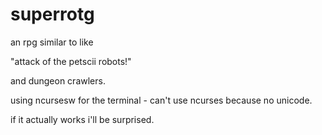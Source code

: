 # superrotg
an rpg similar to like

"attack of the petscii robots!"

and dungeon crawlers.

using ncursesw for the terminal - can't use ncurses because no unicode.

if it actually works i'll be surprised.
